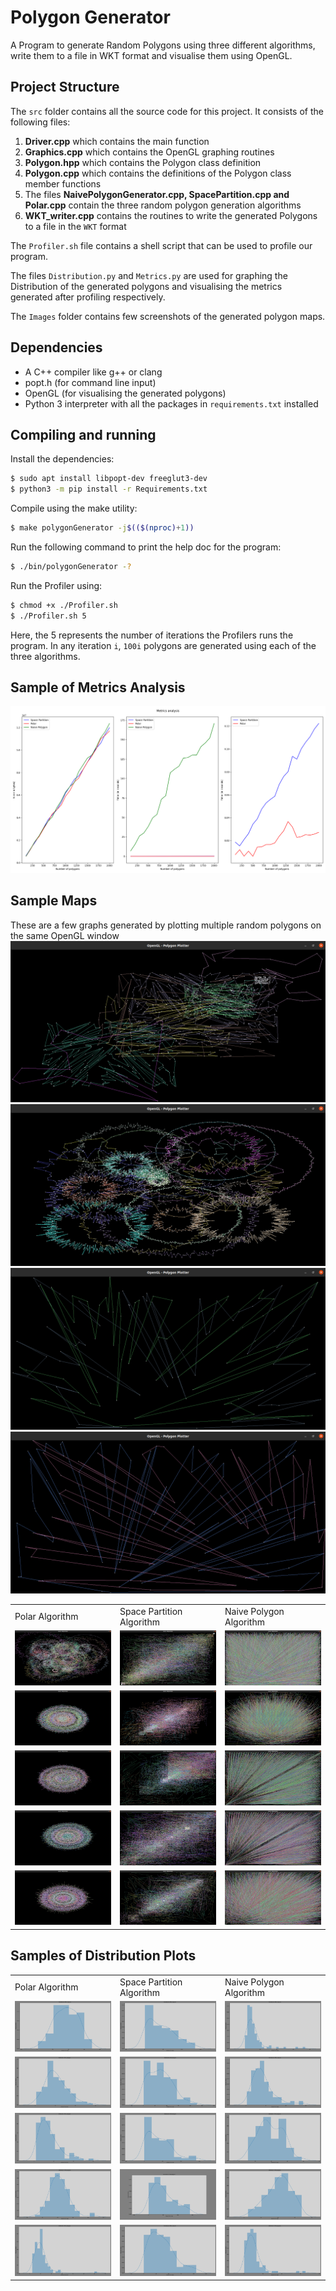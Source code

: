 # Polygon Generator
A Program to generate Random Polygons using three different algorithms, write them to a file in WKT format and visualise them using OpenGL.
## Project Structure
The `src` folder contains all the source code for this project. It consists of the following files:
1. **Driver.cpp** which contains the main function
2. **Graphics.cpp** which contains the OpenGL graphing routines
3. **Polygon.hpp** which contains the Polygon class definition
4. **Polygon.cpp** which contains the definitions of the Polygon class member functions
5. The files **NaivePolygonGenerator.cpp, SpacePartition.cpp and Polar.cpp** contain the three random polygon generation algorithms
6. **WKT_writer.cpp** contains the routines to write the generated Polygons to a file in the `WKT` format

The `Profiler.sh` file contains a shell script that can be used to profile our program.

The files `Distribution.py` and `Metrics.py` are used for graphing the Distribution of the generated polygons and visualising the metrics generated after profiling respectively.

The `Images` folder contains few screenshots of the generated polygon maps.

## Dependencies
- A C++ compiler like g++ or clang
- popt.h (for command line input)
- OpenGL (for visualising the generated polygons)
- Python 3 interpreter with all the packages in `requirements.txt` installed
## Compiling and running
Install the dependencies:

```bash
$ sudo apt install libpopt-dev freeglut3-dev
$ python3 -m pip install -r Requirements.txt
```
Compile using the make utility:

```bash
$ make polygonGenerator -j$(($(nproc)+1))
```

Run the following command to print the help doc for the program:
```bash
$ ./bin/polygonGenerator -?
```

Run the Profiler using:
```bash
$ chmod +x ./Profiler.sh
$ ./Profiler.sh 5
```
Here, the 5 represents the number of iterations the Profilers runs the program. In any iteration `i`, `100i` polygons are generated using each of the three algorithms.

## Sample of Metrics Analysis
![](Images/metrics.png)

## Sample Maps
These are a few graphs generated by plotting multiple random polygons on the same OpenGL window
<img src = "Images/SpacePartition.png">
<img src = "Images/Polar.png">
<img src = "Images/NaivePoly.png">
<img src = "Images/NaivePoly2.png">

<table>
  <tr>
    <td>Polar Algorithm</td>
    <td>Space Partition Algorithm</td>
    <td>Naive Polygon Algorithm</td>
  </tr>
  <tr>
    <td valign="top"><img src="Images/p_g_1.png"></td>
    <td valign="top"><img src="Images/s_g_1.png"></td>
    <td valign="top"><img src="Images/n_g_1.png"></td>
  </tr>
  <tr>
    <td valign="top"><img src="Images/p_g_2.png"></td>
    <td valign="top"><img src="Images/s_g_2.png"></td>
    <td valign="top"><img src="Images/n_g_2.png"></td>
  </tr>
  <tr>
    <td valign="top"><img src="Images/p_g_3.png"></td>
    <td valign="top"><img src="Images/s_g_3.png"></td>
    <td valign="top"><img src="Images/n_g_3.png"></td>
  </tr>
  <tr>
    <td valign="top"><img src="Images/p_g_4.png"></td>
    <td valign="top"><img src="Images/s_g_4.png"></td>
    <td valign="top"><img src="Images/n_g_4.png"></td>
  </tr>
  <tr>
    <td valign="top"><img src="Images/p_g_5.png"></td>
    <td valign="top"><img src="Images/s_g_5.png"></td>
    <td valign="top"><img src="Images/n_g_5.png"></td>
  </tr>
 </table>

## Samples of Distribution Plots

<table>
  <tr>
    <td>Polar Algorithm</td>
    <td>Space Partition Algorithm</td>
    <td>Naive Polygon Algorithm</td>
  </tr>
  <tr>
    <td valign="top"><img src="Images/p_d_1.png"></td>
    <td valign="top"><img src="Images/s_d_1.png"></td>
    <td valign="top"><img src="Images/n_d_1.png"></td>
  </tr>
  <tr>
    <td valign="top"><img src="Images/p_d_2.png"></td>
    <td valign="top"><img src="Images/s_d_2.png"></td>
    <td valign="top"><img src="Images/n_d_2.png"></td>
  </tr>
  <tr>
    <td valign="top"><img src="Images/p_d_3.png"></td>
    <td valign="top"><img src="Images/s_d_3.png"></td>
    <td valign="top"><img src="Images/n_d_3.png"></td>
  </tr>
  <tr>
    <td valign="top"><img src="Images/p_d_4.png"></td>
    <td valign="top"><img src="Images/s_d_4.png"></td>
    <td valign="top"><img src="Images/n_d_4.png"></td>
  </tr>
  <tr>
    <td valign="top"><img src="Images/p_d_5.png"></td>
    <td valign="top"><img src="Images/s_d_5.png"></td>
    <td valign="top"><img src="Images/n_d_5.png"></td>
  </tr>
 </table>
